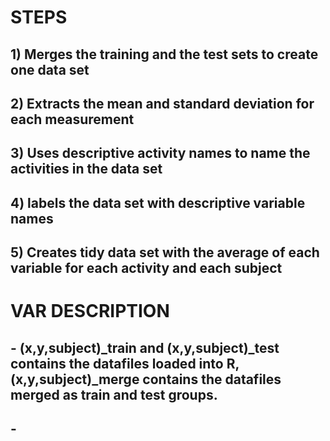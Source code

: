 
# STEPS

## 1) Merges the training and the test sets to create one data set

## 2) Extracts the mean and standard deviation for each measurement

## 3) Uses descriptive activity names to name the activities in the data set

## 4) labels the data set with descriptive variable names

## 5) Creates tidy data set with the average of each variable for each activity and each subject

# VAR DESCRIPTION

## - (x,y,subject)_train and (x,y,subject)_test contains the datafiles loaded into R, (x,y,subject)_merge contains the datafiles merged as train and test groups.

## -



